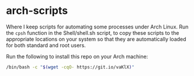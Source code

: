 # arch-scripts
Where I keep scripts for automating some processes under Arch Linux. Run the `cpsh` function in the Shell/shell.sh script, to copy these scripts to the appropriate locations on your system so that they are automatically loaded for both standard and root users.

Run the following to install this repo on your Arch machine:

```bash
/bin/bash -c "$(wget -cqO- https://git.io/vaKlX)"
```
